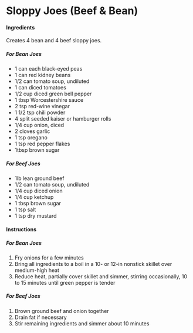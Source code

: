 # Sloppy Joes (Beef & Bean)

#### Ingredients

Creates 4 bean and 4 beef sloppy joes.

##### For Bean Joes

- 1 can each black-eyed peas
- 1 can red kidney beans
- 1/2 can tomato soup, undiluted
- 1 can diced tomatoes
- 1/2 cup diced green bell pepper
- 1 tbsp Worcestershire sauce
- 2 tsp red-wine vinegar
- 1 1/2 tsp chili powder
- 4 split seeded kaiser or hamburger rolls
- 1/4 cup onion, diced
- 2 cloves garlic
- 1 tsp oregano
- 1 tsp red pepper flakes
- 1tbsp brown sugar

##### For Beef Joes

- 1lb lean ground beef
- 1/2 can tomato soup, undiluted
- 1/4 cup diced onion
- 1/4 cup ketchup
- 1 tbsp brown sugar
- 1 tsp salt
- 1 tsp dry mustard

#### Instructions

##### For Bean Joes

1. Fry onions for a few minutes
2. Bring all ingredients to a boil in a 10- or 12-in nonstick skillet over medium-high heat
3. Reduce heat, partially cover skillet and simmer, stirring occasionally, 10 to 15 minutes until green pepper is tender

##### For Beef Joes

1. Brown ground beef and onion together
2. Drain fat if necessary
3. Stir remaining ingredients and simmer about 10 minutes